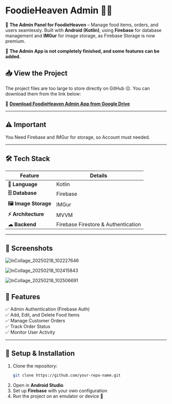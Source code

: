 # **FoodieHeaven Admin 🍔🍕**  

🚀 **The Admin Panel for FoodieHeaven** – Manage food items, orders, and users seamlessly. Built with **Android (Kotlin)**, using **Firebase** for database management and **IMGur** for image storage, as Firebase Storage is now premium.

🔹 **The Admin App is not completely finished, and some features can be added.**

## 📥 **View the Project**  
The project files are too large to store directly on GitHub ☹️. You can download them from the link below:  

🔗 **[Download FoodieHeaven Admin App from Google Drive](https://drive.google.com/file/d/1qAOdZlpeTMV6TWBkutgbNtPYUVk9siys/view?usp=sharing)**  

---

## ⚠️ **Important**  
You Need Firebase and IMGur for storage, so Account must needed.

---

## 🛠 **Tech Stack**  
| Feature   | Details |
|-----------|---------|
| **📌 Language** | Kotlin |
| **🗄️ Database** | Firebase |
| **🖼️ Image Storage** | IMGur |
| **⚡ Architecture** | MVVM |
| **☁ Backend** | Firebase Firestore & Authentication |

----

## 📸 **Screenshots**  



![InCollage_20250218_102227646](https://github.com/user-attachments/assets/8971e327-f6ab-43b7-b121-0ebcd08c8675)
<br>  

![InCollage_20250218_102415843](https://github.com/user-attachments/assets/b0f11aba-b81a-41fb-a5b0-8a450918cd63)
<br>  

![InCollage_20250218_102506691](https://github.com/user-attachments/assets/081aea4b-8a34-409a-87d4-ee87dee7f5bb)


## 📜 **Features**  
✅ Admin Authentication (Firebase Auth)  
✅ Add, Edit, and Delete Food Items  
✅ Manage Customer Orders  
✅ Track Order Status  
✅ Monitor User Activity  

---

## 🚀 **Setup & Installation**  
1. Clone the repository:  
   ```bash
   git clone https://github.com/your-repo-name.git
   ```
2. Open in **Android Studio**  
3. Set up **Firebase** with your own configuration  
4. Run the project on an emulator or device 📱

